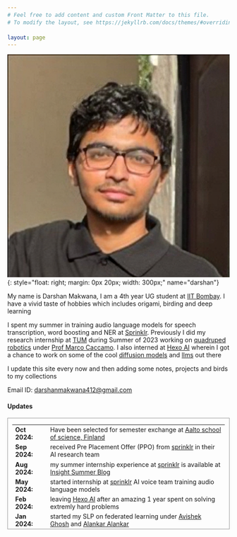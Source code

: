 ```yaml
---
# Feel free to add content and custom Front Matter to this file.
# To modify the layout, see https://jekyllrb.com/docs/themes/#overriding-theme-defaults

layout: page
---
```


![Darshan Makwana](./img/people/darshan.png){: style="float: right; margin: 0px 20px; width: 300px;" name="darshan"}

My name is Darshan Makwana, I am a 4th year UG student at [IIT Bombay](https://en.wikipedia.org/wiki/IIT_Bombay). I have a vivid taste of hobbies which includes origami, birding and deep learning

I spent my summer in training audio language models for speech transcription, word boosting and NER at [Sprinklr](https://www.sprinklr.com/).
Previously I did my research internship at [TUM](https://www.tum.de/en/) during Summer of 2023 working on [quadruped robotics](https://www.notion.so/System-Identification-and-Model-Based-Deep-Reinforcement-Learning-for-Agile-and-Robust-Quadruped-Rob-d64a6f1dd4434a18b57f3c60cdb16fe3?pvs=4) under [Prof Marco Caccamo](https://rtsl.cps.mw.tum.de/personal_page/mcaccamo/). I also interned at [Hexo AI](https://www.hexo.ai/) wherein I got a chance to work on some of the cool [diffusion models](https://en.wikipedia.org/wiki/Diffusion_model#:~:text=A%20diffusion%20model%20consists%20of,distribution%20of%20a%20given%20dataset.) and [llms](https://en.wikipedia.org/wiki/Large_language_model) out there

I update this site every now and then adding some notes, projects and birds to my collections

Email ID: [darshanmakwana412@gmail.com](mailto:darshanmakwana412@gmail.com)

#### **Updates**

<div style="height:250px;overflow:auto; border:1px solid #999; padding-left: 0.7em; padding-right: 0.7em">
<table>
<col width="100px">
<col width="650px">
<tr><td><b>Oct 2024:</b></td><td>Have been selected for semester exchange at <a href="https://www.aalto.fi/en/school-of-science">Aalto school of science, Finland</a></td></tr>
<tr><td><b>Sep 2024:</b></td><td>received Pre Placement Offer (PPO) from <a href="https://www.sprinklr.com/">sprinklr</a> in their AI research team</td></tr>
<tr><td><b>Aug 2024:</b></td><td>my summer internship experience at <a href="https://www.sprinklr.com/">sprinklr</a> is available at <a href="https://summerblog.insightiitb.org/darshan-makwana-sprinklr/">Insight Summer Blog</a></td></tr>
<tr><td><b>May 2024:</b></td><td>started internship at <a href="https://www.sprinklr.com/">sprinklr</a> AI voice team training audio language models</td></tr>
<tr><td><b>Feb 2024:</b></td><td>leaving <a href="https://www.sprinklr.com/">Hexo AI</a> after an amazing 1 year spent on solving extremly hard problems</td></tr>
<tr><td><b>Jan 2024:</b></td><td>started my SLP on federated learning under <a href="https://sites.google.com/view/avishekghosh/home">Avishek Ghosh</a> and <a href="https://www.me.iitb.ac.in/faculty/prof-alankar-alankar">Alankar Alankar</a></td></tr>
<tr><td><b>May 2023:</b></td><td>started my summer research internship under <a href="https://rtsl.cps.mw.tum.de/personal_page/mcaccamo/">Marco Caccamo</a> at <a href="https://www.tum.de/">TUM, Germany</a> for robust quadruped robot control</td></tr>
<tr><td><b>Feb 2023:</b></td><td>started internship at <a href="https://www.sprinklr.com/">Hexo AI</a> for training diffusion models on product photography</td></tr>
<tr><td><b>Dec 2022:</b></td><td>Presented a paper on <a href="https://docs.google.com/presentation/d/1a4OrFQlG5u-ZoXtqpk_AbPio6-ojA2yfQcK787jJuJI/edit?usp=sharing">Efficient Graph based Image Segmentation</a> at <a href="https://www.linkedin.com/company/dav-team-iit-bombay/?originalSubdomain=in">DAV</a></td></tr>
<tr><td><b>Jul 2022:</b></td><td>Our system description paper for <a href="https://www.semanticscholar.org/paper/Shayona%40SMM4H-23%3A-COVID-19-Self-diagnosis-using-and-Chavda-Makwana/f16292e2e210bb8681d796fe46c47ffda1df6360">COVID-19 Self diagnosis classification using BERT and LightGBM</a> has been accepted to SMM4H2023</td></tr>
</table>
</div>